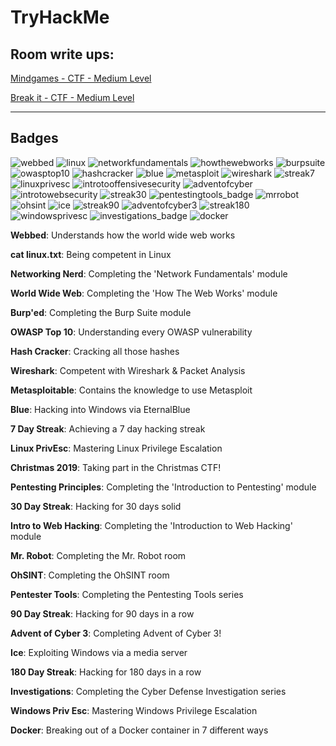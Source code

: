 # TryHackMe
## Room write ups:

[Mindgames - CTF - Medium Level](mindgames/mindgames.md)

[Break it - CTF - Medium Level](breakit/breakit.md)

---
## Badges
![webbed](https://user-images.githubusercontent.com/110361097/182752028-68e5df6b-d339-40f3-b370-2b751354bc21.jpg)
![linux](https://user-images.githubusercontent.com/110361097/182752608-87360683-8b7f-4821-a158-02b582d91512.jpg)
![networkfundamentals](https://user-images.githubusercontent.com/110361097/182752612-7674dd00-5b23-4786-90e7-949aae0a13a1.jpg)
![howthewebworks](https://user-images.githubusercontent.com/110361097/182752613-a7086c79-4436-4ee6-ba9d-e9922bba2c9e.jpg)
![burpsuite](https://user-images.githubusercontent.com/110361097/182752989-c5eb76f0-246e-4f75-b3e5-9f7dcee8ab9b.jpg)
![owasptop10](https://user-images.githubusercontent.com/110361097/182752995-748dff90-2079-4aa1-94a7-69f5653e4757.jpg)
![hashcracker](https://user-images.githubusercontent.com/110361097/182752998-3fbc5731-a129-45cf-b489-4196e991622a.jpg)
![blue](https://user-images.githubusercontent.com/110361097/182753444-c84a6aba-7243-470e-9952-76479fe30780.jpg)
![metasploit](https://user-images.githubusercontent.com/110361097/182753447-0de199c8-5013-43fd-b130-dabe63657629.jpg)
![wireshark](https://user-images.githubusercontent.com/110361097/182753449-1a2196c1-7c72-4246-be8c-a7b38060f6ed.jpg)
![streak7](https://user-images.githubusercontent.com/110361097/182753452-be9cd3f7-6bf8-4e26-ba48-0d437b5df2e6.jpg)
![linuxprivesc](https://user-images.githubusercontent.com/110361097/182753638-5cf54d8f-5a7b-49a3-a0f9-a287fbd52017.jpg)
![introtooffensivesecurity](https://user-images.githubusercontent.com/110361097/182753641-970c5819-01c6-4f7e-8c4d-88295e7d62d4.jpg)
![adventofcyber](https://user-images.githubusercontent.com/110361097/182753645-94960b4f-7d4a-4c5e-b246-bd61fa22dd23.jpg)
![introtowebsecurity](https://user-images.githubusercontent.com/110361097/182753861-eb311f60-1b63-4a5b-b56d-5acf1ef900bf.jpg)
![streak30](https://user-images.githubusercontent.com/110361097/182753866-f9701b5d-c394-4d38-9bf2-c474dc953def.jpg)
![pentestingtools_badge](https://user-images.githubusercontent.com/110361097/182754125-b14b1ec8-01d3-4349-9ebb-5e4e11115b68.jpg)
![mrrobot](https://user-images.githubusercontent.com/110361097/182754128-b352e856-6fca-40e0-8009-e6737f5f86e0.jpg)
![ohsint](https://user-images.githubusercontent.com/110361097/182754129-0e81b744-1fdf-4a51-a3f9-accca8cda9cf.jpg)
![ice](https://user-images.githubusercontent.com/110361097/182754494-5d60a0fc-d4d2-4218-b738-6bba1c240690.jpg)
![streak90](https://user-images.githubusercontent.com/110361097/182754500-a1263061-5756-4090-856f-0817531bed22.jpg)
![adventofcyber3](https://user-images.githubusercontent.com/110361097/182754503-65721577-d4d0-4ccd-b1d5-a7afc50ed4b1.jpg)
![streak180](https://user-images.githubusercontent.com/110361097/182755228-3119fb46-05e8-4928-bed6-875071e78524.jpg)
![windowsprivesc](https://user-images.githubusercontent.com/110361097/182755230-d152629b-4d49-43ed-b248-4dff9a1871fe.jpg)
![investigations_badge](https://user-images.githubusercontent.com/110361097/182755233-2555fecc-d814-4b6b-9614-f671929d05b9.jpg)
![docker](https://user-images.githubusercontent.com/110361097/182755235-c1ec4e17-08b9-4b46-95c6-88de182c3bf5.jpg)


**Webbed**: Understands how the world wide web works

**cat linux.txt**:  Being competent in Linux

**Networking Nerd**:  Completing the 'Network Fundamentals' module

**World Wide Web**: Completing the 'How The Web Works' module

**Burp'ed**: Completing the Burp Suite module

**OWASP Top 10**: Understanding every OWASP vulnerability

**Hash Cracker**: Cracking all those hashes

**Wireshark**: Competent with Wireshark & Packet Analysis

**Metasploitable**: Contains the knowledge to use Metasploit

**Blue**: Hacking into Windows via EternalBlue

**7 Day Streak**: Achieving a 7 day hacking streak

**Linux PrivEsc**: Mastering Linux Privilege Escalation

**Christmas 2019**: Taking part in the Christmas CTF!

**Pentesting Principles**: Completing the 'Introduction to Pentesting' module

**30 Day Streak**: Hacking for 30 days solid

**Intro to Web Hacking**: Completing the 'Introduction to Web Hacking' module

**Mr. Robot**: Completing the Mr. Robot room

**OhSINT**: Completing the OhSINT room

**Pentester Tools**: Completing the Pentesting Tools series

**90 Day Streak**: Hacking for 90 days in a row

**Advent of Cyber 3**: Completing Advent of Cyber 3!

**Ice**: Exploiting Windows via a media server

**180 Day Streak**: Hacking for 180 days in a row

**Investigations**: Completing the Cyber Defense Investigation series

**Windows Priv Esc**: Mastering Windows Privilege Escalation

**Docker**: Breaking out of a Docker container in 7 different ways
